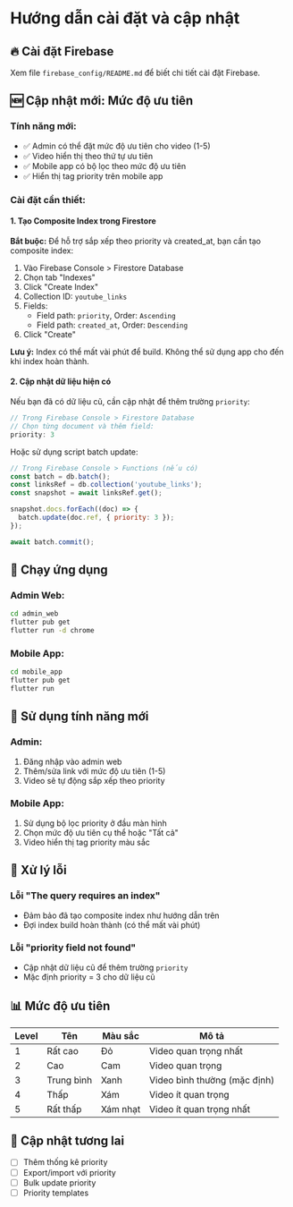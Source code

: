 # Hướng dẫn cài đặt và cập nhật

## 🔥 Cài đặt Firebase

Xem file `firebase_config/README.md` để biết chi tiết cài đặt Firebase.

## 🆕 Cập nhật mới: Mức độ ưu tiên

### Tính năng mới:
- ✅ Admin có thể đặt mức độ ưu tiên cho video (1-5)
- ✅ Video hiển thị theo thứ tự ưu tiên
- ✅ Mobile app có bộ lọc theo mức độ ưu tiên
- ✅ Hiển thị tag priority trên mobile app

### Cài đặt cần thiết:

#### 1. Tạo Composite Index trong Firestore

**Bắt buộc:** Để hỗ trợ sắp xếp theo priority và created_at, bạn cần tạo composite index:

1. Vào Firebase Console > Firestore Database
2. Chọn tab "Indexes"
3. Click "Create Index"
4. Collection ID: `youtube_links`
5. Fields:
   - Field path: `priority`, Order: `Ascending`
   - Field path: `created_at`, Order: `Descending`
6. Click "Create"

**Lưu ý:** Index có thể mất vài phút để build. Không thể sử dụng app cho đến khi index hoàn thành.

#### 2. Cập nhật dữ liệu hiện có

Nếu bạn đã có dữ liệu cũ, cần cập nhật để thêm trường `priority`:

```javascript
// Trong Firebase Console > Firestore Database
// Chọn từng document và thêm field:
priority: 3
```

Hoặc sử dụng script batch update:

```javascript
// Trong Firebase Console > Functions (nếu có)
const batch = db.batch();
const linksRef = db.collection('youtube_links');
const snapshot = await linksRef.get();

snapshot.docs.forEach((doc) => {
  batch.update(doc.ref, { priority: 3 });
});

await batch.commit();
```

## 🚀 Chạy ứng dụng

### Admin Web:
```bash
cd admin_web
flutter pub get
flutter run -d chrome
```

### Mobile App:
```bash
cd mobile_app
flutter pub get
flutter run
```

## 📱 Sử dụng tính năng mới

### Admin:
1. Đăng nhập vào admin web
2. Thêm/sửa link với mức độ ưu tiên (1-5)
3. Video sẽ tự động sắp xếp theo priority

### Mobile App:
1. Sử dụng bộ lọc priority ở đầu màn hình
2. Chọn mức độ ưu tiên cụ thể hoặc "Tất cả"
3. Video hiển thị tag priority màu sắc

## 🔧 Xử lý lỗi

### Lỗi "The query requires an index"
- Đảm bảo đã tạo composite index như hướng dẫn trên
- Đợi index build hoàn thành (có thể mất vài phút)

### Lỗi "priority field not found"
- Cập nhật dữ liệu cũ để thêm trường `priority`
- Mặc định priority = 3 cho dữ liệu cũ

## 📊 Mức độ ưu tiên

| Level | Tên | Màu sắc | Mô tả |
|-------|-----|---------|-------|
| 1 | Rất cao | Đỏ | Video quan trọng nhất |
| 2 | Cao | Cam | Video quan trọng |
| 3 | Trung bình | Xanh | Video bình thường (mặc định) |
| 4 | Thấp | Xám | Video ít quan trọng |
| 5 | Rất thấp | Xám nhạt | Video ít quan trọng nhất |

## 🔄 Cập nhật tương lai

- [ ] Thêm thống kê priority
- [ ] Export/import với priority
- [ ] Bulk update priority
- [ ] Priority templates
